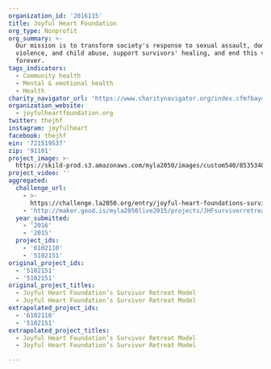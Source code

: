 ```yaml
---
organization_id: '2016115'
title: Joyful Heart Foundation
org_type: Nonprofit
org_summary: >-
  Our mission is to transform society's response to sexual assault, domestic
  violence, and child abuse, support survivors' healing, and end this violence
  forever.
tags_indicators:
  - Community health
  - Mental & emotional health
  - Health
charity_navigator_url: 'https://www.charitynavigator.org/index.cfm?bay=search.profile&ein=721519537'
organization_website:
  - joyfulheartfoundation.org
twitter: thejhf
instagram: joyfulheart
facebook: thejhf
ein: '721519537'
zip: '91101'
project_image: >-
  https://skild-prod.s3.amazonaws.com/myla2050/images/custom540/8535340073741-team88.JPG
project_video: ''
aggregated:
  challenge_url:
    - >-
      https://challenge.la2050.org/entry/joyful-heart-foundations-survivor-retreat-model
    - 'http://maker.good.is/myla2050live2015/projects/JHFsurvivorretreat.html'
  year_submitted:
    - '2016'
    - '2015'
  project_ids:
    - '6102110'
    - '5102151'
original_project_ids:
  - '5102151'
  - '5102151'
original_project_titles:
  - Joyful Heart Foundation’s Survivor Retreat Model
  - Joyful Heart Foundation’s Survivor Retreat Model
extrapolated_project_ids:
  - '6102110'
  - '5102151'
extrapolated_project_titles:
  - Joyful Heart Foundation’s Survivor Retreat Model
  - Joyful Heart Foundation’s Survivor Retreat Model

---
```

